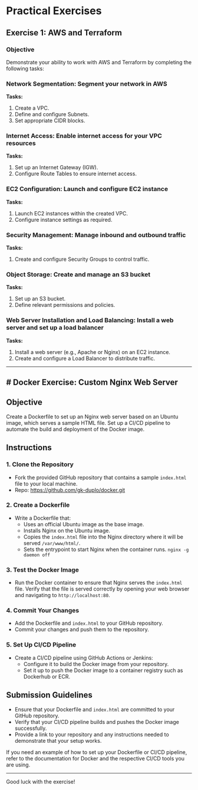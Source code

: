 # Practical Exercises

## Exercise 1: AWS and Terraform

### Objective

Demonstrate your ability to work with AWS and Terraform by completing the following tasks:

### Network Segmentation: Segment your network in AWS

**Tasks:**
1. Create a VPC.
2. Define and configure Subnets.
3. Set appropriate CIDR blocks.

### Internet Access: Enable internet access for your VPC resources

**Tasks:**
1. Set up an Internet Gateway (IGW).
2. Configure Route Tables to ensure internet access.

### EC2 Configuration: Launch and configure EC2 instance

**Tasks:**
1. Launch EC2 instances within the created VPC.
2. Configure instance settings as required.

### Security Management: Manage inbound and outbound traffic

**Tasks:**
1. Create and configure Security Groups to control traffic.

### Object Storage: Create and manage an S3 bucket

**Tasks:**
1. Set up an S3 bucket.
2. Define relevant permissions and policies.

### Web Server Installation and Load Balancing: Install a web server and set up a load balancer

**Tasks:**
1. Install a web server (e.g., Apache or Nginx) on an EC2 instance.
2. Create and configure a Load Balancer to distribute traffic.

---

## # Docker Exercise: Custom Nginx Web Server

## Objective

Create a Dockerfile to set up an Nginx web server based on an Ubuntu image, which serves a sample HTML file. Set up a CI/CD pipeline to automate the build and deployment of the Docker image.

## Instructions

### 1. Clone the Repository

- Fork the provided GitHub repository that contains a sample `index.html` file to your local machine.
- Repo: https://github.com/gk-duplo/docker.git

### 2. Create a Dockerfile

- Write a Dockerfile that:
  - Uses an official Ubuntu image as the base image.
  - Installs Nginx on the Ubuntu image.
  - Copies the `index.html` file into the Nginx directory where it will be served `/var/www/html/`. 
  - Sets the entrypoint to start Nginx when the container runs. `nginx -g daemon off`

### 3. Test the Docker Image

- Run the Docker container to ensure that Nginx serves the `index.html` file. Verify that the file is served correctly by opening your web browser and navigating to `http://localhost:80`.

### 4. Commit Your Changes

- Add the Dockerfile and `index.html` to your GitHub repository.
- Commit your changes and push them to the repository.

### 5. Set Up CI/CD Pipeline

- Create a CI/CD pipeline using GitHub Actions or Jenkins:
  - Configure it to build the Docker image from your repository.
  - Set it up to push the Docker image to a container registry such as Dockerhub or ECR.

## Submission Guidelines

- Ensure that your Dockerfile and `index.html` are committed to your GitHub repository.
- Verify that your CI/CD pipeline builds and pushes the Docker image successfully.
- Provide a link to your repository and any instructions needed to demonstrate that your setup works.

If you need an example of how to set up your Dockerfile or CI/CD pipeline, refer to the documentation for Docker and the respective CI/CD tools you are using.

---

Good luck with the exercise!

